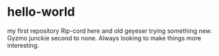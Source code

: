 # hello-world
my first repository
Rip-cord here and old geyeser trying something new. Gyzmo junckie second to none. Always looking to make things more interesting.
